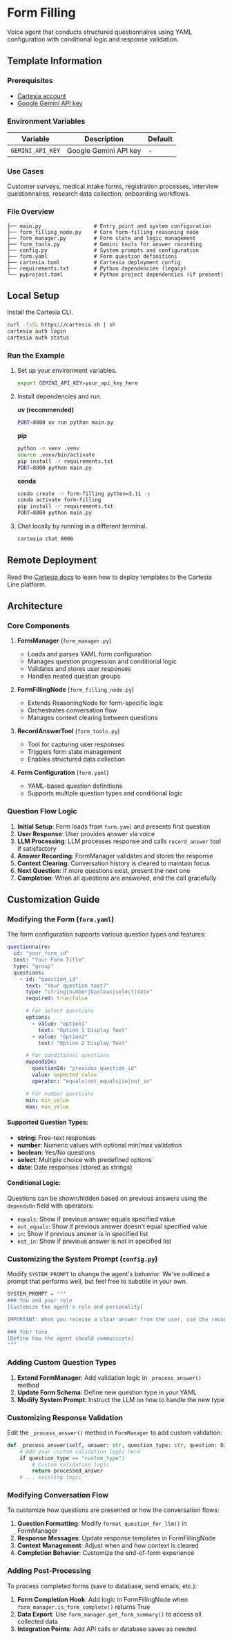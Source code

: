 # Form Filling

Voice agent that conducts structured questionnaires using YAML configuration with conditional logic and response validation.

## Template Information

### Prerequisites

- [Cartesia account](https://play.cartesia.ai)
- [Google Gemini API key](https://aistudio.google.com/app/apikey)

### Environment Variables

| Variable | Description | Default |
|----------|-------------|---------|
| `GEMINI_API_KEY` | Google Gemini API key | - |

### Use Cases

Customer surveys, medical intake forms, registration processes, interview questionnaires, research data collection, onboarding workflows.

### File Overview

```
├── main.py                 # Entry point and system configuration
├── form_filling_node.py    # Core form-filling reasoning node
├── form_manager.py         # Form state and logic management
├── form_tools.py           # Gemini tools for answer recording
├── config.py               # System prompts and configuration
├── form.yaml               # Form question definitions
├── cartesia.toml           # Cartesia deployment config
├── requirements.txt        # Python dependencies (legacy)
└── pyproject.toml          # Python project dependencies (if present)
```

## Local Setup

Install the Cartesia CLI.
```zsh
curl -fsSL https://cartesia.sh | sh
cartesia auth login
cartesia auth status
```

### Run the Example

1. Set up your environment variables.
   ```zsh
   export GEMINI_API_KEY=your_api_key_here
   ```

2. Install dependencies and run.

   **uv (recommended)**
   ```zsh
   PORT=8000 uv run python main.py
   ```

   **pip**
   ```zsh
   python -m venv .venv
   source .venv/bin/activate
   pip install -r requirements.txt
   PORT=8000 python main.py
   ```

   **conda**
   ```zsh
   conda create -n form-filling python=3.11 -y
   conda activate form-filling
   pip install -r requirements.txt
   PORT=8000 python main.py
   ```

3. Chat locally by running in a different terminal.
   ```zsh
   cartesia chat 8000
   ```

## Remote Deployment

Read the [Cartesia docs](https://docs.cartesia.ai/) to learn how to deploy templates to the Cartesia Line platform.

## Architecture

### Core Components

1. **FormManager** (`form_manager.py`)
   - Loads and parses YAML form configuration
   - Manages question progression and conditional logic
   - Validates and stores user responses
   - Handles nested question groups

2. **FormFillingNode** (`form_filling_node.py`)
   - Extends ReasoningNode for form-specific logic
   - Orchestrates conversation flow
   - Manages context clearing between questions

3. **RecordAnswerTool** (`form_tools.py`)
   - Tool for capturing user responses
   - Triggers form state management
   - Enables structured data collection

4. **Form Configuration** (`form.yaml`)
   - YAML-based question definitions
   - Supports multiple question types and conditional logic

### Question Flow Logic

1. **Initial Setup**: Form loads from `form.yaml` and presents first question
2. **User Response**: User provides answer via voice
3. **LLM Processing**: LLM processes response and calls `record_answer` tool if satisfactory
4. **Answer Recording**: FormManager validates and stores the response
5. **Context Clearing**: Conversation history is cleared to maintain focus
6. **Next Question**: If more questions exist, present the next one
7. **Completion**: When all questions are answered, end the call gracefully

## Customization Guide

### Modifying the Form (`form.yaml`)

The form configuration supports various question types and features:

```yaml
questionnaire:
  id: "your_form_id"
  text: "Your Form Title"
  type: "group"
  questions:
    - id: "question_id"
      text: "Your question text?"
      type: "string|number|boolean|select|date"
      required: true|false

      # For select questions
      options:
        - value: "option1"
          text: "Option 1 Display Text"
        - value: "option2"
          text: "Option 2 Display Text"

      # For conditional questions
      dependsOn:
        questionId: "previous_question_id"
        value: expected_value
        operator: "equals|not_equals|in|not_in"

      # For number questions
      min: min_value
      max: max_value
```

#### Supported Question Types:
- **string**: Free-text responses
- **number**: Numeric values with optional min/max validation
- **boolean**: Yes/No questions
- **select**: Multiple choice with predefined options
- **date**: Date responses (stored as strings)

#### Conditional Logic:
Questions can be shown/hidden based on previous answers using the `dependsOn` field with operators:
- `equals`: Show if previous answer equals specified value
- `not_equals`: Show if previous answer doesn't equal specified value
- `in`: Show if previous answer is in specified list
- `not_in`: Show if previous answer is not in specified list

### Customizing the System Prompt (`config.py`)

Modify `SYSTEM_PROMPT` to change the agent's behavior. We've outlined a prompt that performs well, but feel free to substite in your own.

```python
SYSTEM_PROMPT = """
### You and your role
[Customize the agent's role and personality]

IMPORTANT: When you receive a clear answer from the user, use the record_answer tool to record their response.

### Your tone
[Define how the agent should communicate]
"""
```

### Adding Custom Question Types

1. **Extend FormManager**: Add validation logic in `_process_answer()` method
2. **Update Form Schema**: Define new question type in your YAML
3. **Modify System Prompt**: Instruct the LLM on how to handle the new type

### Customizing Response Validation

Edit the `_process_answer()` method in `FormManager` to add custom validation:

```python
def _process_answer(self, answer: str, question_type: str, question: Dict[str, Any]) -> Any:
    # Add your custom validation logic here
    if question_type == "custom_type":
        # Custom validation logic
        return processed_answer
    # ... existing logic
```

### Modifying Conversation Flow

To customize how questions are presented or how the conversation flows:

1. **Question Formatting**: Modify `format_question_for_llm()` in FormManager
2. **Response Messages**: Update response templates in FormFillingNode
3. **Context Management**: Adjust when and how context is cleared
4. **Completion Behavior**: Customize the end-of-form experience

### Adding Post-Processing

To process completed forms (save to database, send emails, etc.):

1. **Form Completion Hook**: Add logic in FormFillingNode when `form_manager.is_form_complete()` returns True
2. **Data Export**: Use `form_manager.get_form_summary()` to access all collected data
3. **Integration Points**: Add API calls or database saves as needed
